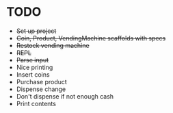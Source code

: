 # TODO

- ~~Set up project~~
- ~~Coin, Product, VendingMachine scaffolds with specs~~
- ~~Restock vending machine~~
- ~~REPL~~
- ~~Parse input~~
- Nice printing
- Insert coins
- Purchase product
- Dispense change
- Don't dispense if not enough cash
- Print contents

